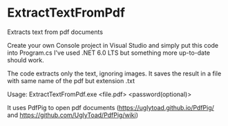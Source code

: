 # ExtractTextFromPdf
Extracts text from pdf documents

Create your own Console project in Visual Studio and simply put this code into Program.cs
I've used .NET 6.0 LTS but something more up-to-date should work.

The code extracts only the text, ignoring images.
It saves the result in a file with same name of the pdf but extension .txt

Usage: ExtractTextFromPdf.exe <file.pdf> <password(optional)> 

It uses PdfPig to open pdf documents (https://uglytoad.github.io/PdfPig/ and https://github.com/UglyToad/PdfPig/wiki)
